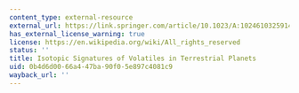 ```yaml
---
content_type: external-resource
external_url: https://link.springer.com/article/10.1023/A:1024610325914
has_external_license_warning: true
license: https://en.wikipedia.org/wiki/All_rights_reserved
status: ''
title: Isotopic Signatures of Volatiles in Terrestrial Planets
uid: 0b4d6d00-66a4-47ba-90f0-5e897c4081c9
wayback_url: ''
---
```


